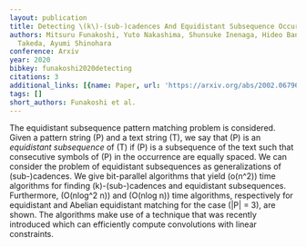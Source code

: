```yaml
---
layout: publication
title: Detecting \(k\)-(sub-)cadences And Equidistant Subsequence Occurrences
authors: Mitsuru Funakoshi, Yuto Nakashima, Shunsuke Inenaga, Hideo Bannai, Masayuki
  Takeda, Ayumi Shinohara
conference: Arxiv
year: 2020
bibkey: funakoshi2020detecting
citations: 3
additional_links: [{name: Paper, url: 'https://arxiv.org/abs/2002.06796'}]
tags: []
short_authors: Funakoshi et al.
---
```

The equidistant subsequence pattern matching problem is considered. Given a
pattern string \(P\) and a text string \(T\), we say that \(P\) is an
*equidistant subsequence* of \(T\) if \(P\) is a subsequence of the text such
that consecutive symbols of \(P\) in the occurrence are equally spaced. We can
consider the problem of equidistant subsequences as generalizations of
(sub-)cadences. We give bit-parallel algorithms that yield \(o(n^2)\) time
algorithms for finding \(k\)-(sub-)cadences and equidistant subsequences.
Furthermore, \(O(nlog^2 n)\) and \(O(nlog n)\) time algorithms, respectively for
equidistant and Abelian equidistant matching for the case \(|P| = 3\), are shown.
The algorithms make use of a technique that was recently introduced which can
efficiently compute convolutions with linear constraints.
